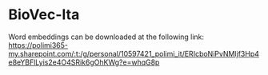 # BioVec-Ita
Word embeddings can be downloaded at the following link: https://polimi365-my.sharepoint.com/:t:/g/personal/10597421_polimi_it/ERIcboNiPvNMljf3Hp4e8eYBFlLyis2e4O4SRik6gOhKWg?e=whqG8p
